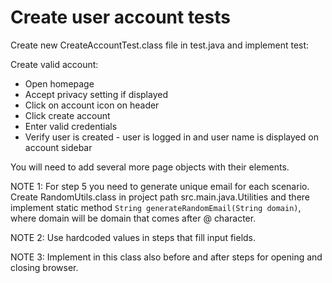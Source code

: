 # Create user account tests

Create new CreateAccountTest.class file in test.java and implement test:

Create valid account:

* Open homepage
* Accept privacy setting if displayed
* Click on account icon on header
* Click create account
* Enter valid credentials
* Verify user is created - user is logged in and user name is displayed on account sidebar

You will need to add several more page objects with their elements.

NOTE 1: For step 5 you need to generate unique email for each scenario. Create RandomUtils.class in project path src.main.java.Utilities and there implement static method `String generateRandomEmail(String domain)`, where domain will be domain that comes after @ character.

NOTE 2: Use hardcoded values in steps that fill input fields.

NOTE 3: Implement in this class also before and after steps for opening and closing browser.
